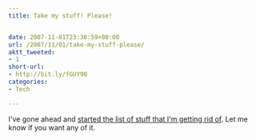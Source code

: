```yaml
---
title: Take my stuff! Please!


date: 2007-11-01T23:30:59+00:00
url: /2007/11/01/take-my-stuff-please/
aktt_tweeted:
- 1
short-url:
- http://bit.ly/fGUY90
categories:
- Tech

---
```

<div class='microid-mailto+http:sha1:a0be39a8b47b202a1d09cf7af186a25d03473285'>

I've gone ahead and <a href="http://www.cavort.org/take-my-stuff-please/">started the list of stuff that I'm getting rid of</a>. Let me know if you want any of it.

